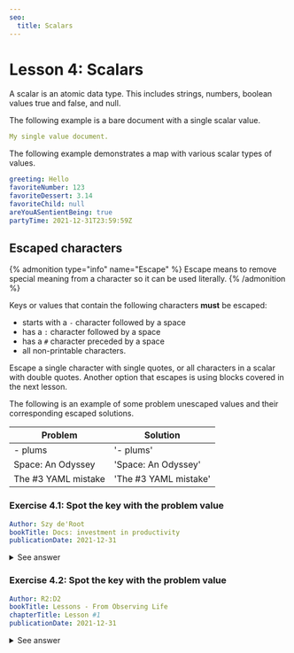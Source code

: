 ```yaml
---
seo:
  title: Scalars
---
```

# Lesson 4: Scalars

A scalar is an atomic data type.
This includes strings, numbers, boolean values true and false, and null.

The following example is a bare document with a single scalar value.

```yaml
My single value document.
```

The following example demonstrates a map with various scalar types of values.

```yaml
greeting: Hello
favoriteNumber: 123
favoriteDessert: 3.14
favoriteChild: null
areYouASentientBeing: true
partyTime: 2021-12-31T23:59:59Z
```

## Escaped characters

{% admonition type="info" name="Escape" %}
Escape means to remove special meaning from a character so it can be used literally.
{% /admonition %}

Keys or values that contain the following characters **must** be escaped:
- starts with a `-` character followed by a space
- has a `:` character followed by a space
- has a `#` character preceded by a space
- all non-printable characters.

Escape a single character with single quotes, or all characters in a scalar with double quotes.
Another option that escapes is using blocks covered in the next lesson.

The following is an example of some problem unescaped values and their corresponding escaped solutions.

|Problem|Solution|
|---|---|
|- plums|'- plums'|
|Space: An Odyssey|'Space: An Odyssey'|
|The #3 YAML mistake|'The #3 YAML mistake'|


### Exercise 4.1: Spot the key with the problem value

```yaml
Author: Szy de'Root
bookTitle: Docs: investment in productivity
publicationDate: 2021-12-31
```

<details>
<summary>See answer</summary>

The `bookTitle` corresponding value must be escaped because it has a `:` followed by a space.

The correct YAML is:

```yaml
Author: Szy de'Root
bookTitle: 'Docs: investment in productivity'
publicationDate: 2021-12-31
```

It could also be escaped with double quotes:

```yaml
Author: Szy de'Root
bookTitle: "Docs: investment in productivity"
publicationDate: 2021-12-31
```
</details>

### Exercise 4.2: Spot the key with the problem value

```yaml
Author: R2:D2
bookTitle: Lessons - From Observing Life
chapterTitle: Lesson #1
publicationDate: 2021-12-31
```

<details>
<summary>See answer</summary>

The `chapterTitle` corresponding value needs to be escaped because it has a `#` preceded by a space.

The correct YAML is:

```yaml
Author: R2:D2
bookTitle: Lessons - From Observing Life
chapterTitle: 'Lesson #1'
publicationDate: 2021-12-31
```

It could also be escaped with double quotes:

```yaml
Author: R2:D2
bookTitle: Lessons - From Observing Life
chapterTitle: "Lesson #1"
publicationDate: 2021-12-31
```

Some characters didn't need to be escaped:
- the `:` in `R2:D2` because it's not followed by a space
- the `-` in `Lessons - From Observing Life` because the string doesn't start with `-`.
- the `-` in the `2021-12-31` because the string doesn't start with `-`.
</details>

